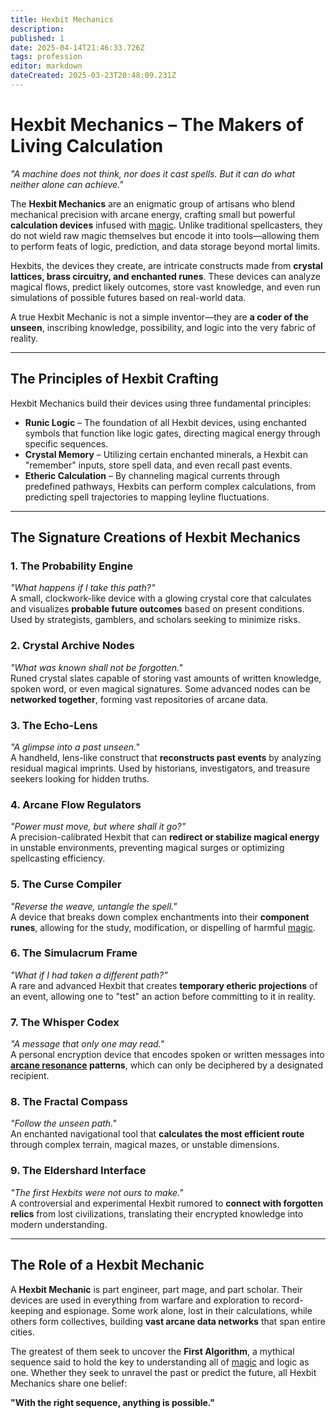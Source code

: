 ```yaml
---
title: Hexbit Mechanics
description: 
published: 1
date: 2025-04-14T21:46:33.726Z
tags: profession
editor: markdown
dateCreated: 2025-03-23T20:48:09.231Z
---
```


# Hexbit Mechanics – The Makers of Living Calculation

*"A machine does not think, nor does it cast spells. But it can do what neither alone can achieve."*

The **Hexbit Mechanics** are an enigmatic group of artisans who blend mechanical precision with arcane energy, crafting small but powerful **calculation devices** infused with [magic](/structure/mechanic/magic.md). Unlike traditional spellcasters, they do not wield raw magic themselves but encode it into tools—allowing them to perform feats of logic, prediction, and data storage beyond mortal limits.

Hexbits, the devices they create, are intricate constructs made from **crystal lattices, brass circuitry, and enchanted runes**. These devices can analyze magical flows, predict likely outcomes, store vast knowledge, and even run simulations of possible futures based on real-world data.

A true Hexbit Mechanic is not a simple inventor—they are **a coder of the unseen**, inscribing knowledge, possibility, and logic into the very fabric of reality.

---

## The Principles of Hexbit Crafting

Hexbit Mechanics build their devices using three fundamental principles:

- **Runic Logic** – The foundation of all Hexbit devices, using enchanted symbols that function like logic gates, directing magical energy through specific sequences.
- **Crystal Memory** – Utilizing certain enchanted minerals, a Hexbit can "remember" inputs, store spell data, and even recall past events.
- **Etheric Calculation** – By channeling magical currents through predefined pathways, Hexbits can perform complex calculations, from predicting spell trajectories to mapping leyline fluctuations.

---

## The Signature Creations of Hexbit Mechanics

### **1. The Probability Engine**
*"What happens if I take this path?"*  
A small, clockwork-like device with a glowing crystal core that calculates and visualizes **probable future outcomes** based on present conditions. Used by strategists, gamblers, and scholars seeking to minimize risks.  

### **2. Crystal Archive Nodes**
*"What was known shall not be forgotten."*  
Runed crystal slates capable of storing vast amounts of written knowledge, spoken word, or even magical signatures. Some advanced nodes can be **networked together**, forming vast repositories of arcane data.  

### **3. The Echo-Lens**
*"A glimpse into a past unseen."*  
A handheld, lens-like construct that **reconstructs past events** by analyzing residual magical imprints. Used by historians, investigators, and treasure seekers looking for hidden truths.  

### **4. Arcane Flow Regulators**
*"Power must move, but where shall it go?"*  
A precision-calibrated Hexbit that can **redirect or stabilize magical energy** in unstable environments, preventing magical surges or optimizing spellcasting efficiency.  

### **5. The Curse Compiler**
*"Reverse the weave, untangle the spell."*  
A device that breaks down complex enchantments into their **component runes**, allowing for the study, modification, or dispelling of harmful [magic](/structure/mechanic/magic.md).  

### **6. The Simulacrum Frame**
*"What if I had taken a different path?"*  
A rare and advanced Hexbit that creates **temporary etheric projections** of an event, allowing one to "test" an action before committing to it in reality.  

### **7. The Whisper Codex**
*"A message that only one may read."*  
A personal encryption device that encodes spoken or written messages into **[arcane resonance](/structure/mechanic/class/sorcerer/subclass/arcane-resonance.md) patterns**, which can only be deciphered by a designated recipient.  

### **8. The Fractal Compass**
*"Follow the unseen path."*  
An enchanted navigational tool that **calculates the most efficient route** through complex terrain, magical mazes, or unstable dimensions.  

### **9. The Eldershard Interface**
*"The first Hexbits were not ours to make."*  
A controversial and experimental Hexbit rumored to **connect with forgotten relics** from lost civilizations, translating their encrypted knowledge into modern understanding.  

---

## The Role of a Hexbit Mechanic

A **Hexbit Mechanic** is part engineer, part mage, and part scholar. Their devices are used in everything from warfare and exploration to record-keeping and espionage. Some work alone, lost in their calculations, while others form collectives, building **vast arcane data networks** that span entire cities.

The greatest of them seek to uncover the **First Algorithm**, a mythical sequence said to hold the key to understanding all of [magic](/structure/mechanic/magic.md) and logic as one. Whether they seek to unravel the past or predict the future, all Hexbit Mechanics share one belief:

**"With the right sequence, anything is possible."**
